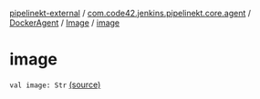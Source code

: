 [pipelinekt-external](../../../index.md) / [com.code42.jenkins.pipelinekt.core.agent](../../index.md) / [DockerAgent](../index.md) / [Image](index.md) / [image](./image.md)

# image

`val image: Str` [(source)](https://github.com/code42/pipelinekt/tree/master/core/src/main/kotlin/com/code42/jenkins/pipelinekt/core/agent/DockerAgent.kt#L16)
